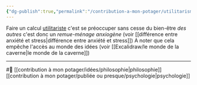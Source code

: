 ```yaml
---
{"dg-publish":true,"permalink":"/contribution-a-mon-potager/utilitarisme-est-toujours-synonyme-d-anxiete/"}
---
```


Faire un calcul [utilitariste](utilitarisme) c'est se préoccuper sans cesse du bien-être *des autres* c'est donc un *remue-ménage anxiogène* (voir [[différence entre anxiété et stress\|différence entre anxiété et stress]]) 
A noter que cela empêche l'accès au monde des idées (voir [[Excalidraw/le monde de la caverne\|le monde de la caverne]])

---
#🌱 [[contribution à mon potager/idées/philosophie\|philosophie]] [[contribution à mon potager/publiée ou presque/psychologie\|psychologie]]
